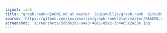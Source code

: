 ```yaml
---
layout: link
title: "graph-rank/README.md at master  louismullie/graph-rank  GitHub"
source: 'https://github.com/louismullie/graph-rank/blob/master/README.md'
screenshot: 'screenshots/5dbd63dc-a4a3-40e1-8be2-3d4465e2433e.jpg'
---
```


